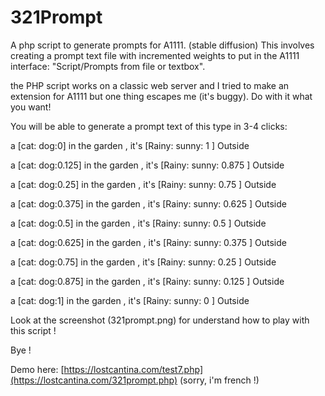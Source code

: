 # 321Prompt
A php script to generate prompts for A1111. (stable diffusion)
This involves creating a prompt text file with incremented weights to put in the A1111 interface: "Script/Prompts from file or textbox".

the PHP script works on a classic web server and I tried to make an extension for A1111 but one thing escapes me (it's buggy).
Do with it what you want!

You will be able to generate a prompt text of this type in 3-4 clicks:

a [cat: dog:0] in the garden , it's [Rainy: sunny: 1 ] Outside

a [cat: dog:0.125] in the garden , it's [Rainy: sunny: 0.875 ] Outside

a [cat: dog:0.25] in the garden , it's [Rainy: sunny: 0.75 ] Outside

a [cat: dog:0.375] in the garden , it's [Rainy: sunny: 0.625 ] Outside

a [cat: dog:0.5] in the garden , it's [Rainy: sunny: 0.5 ] Outside

a [cat: dog:0.625] in the garden , it's [Rainy: sunny: 0.375 ] Outside

a [cat: dog:0.75] in the garden , it's [Rainy: sunny: 0.25 ] Outside

a [cat: dog:0.875] in the garden , it's [Rainy: sunny: 0.125 ] Outside

a [cat: dog:1] in the garden , it's [Rainy: sunny: 0 ] Outside


Look at the screenshot (321prompt.png) for understand how to play with this script !

Bye !

Demo here: [https://lostcantina.com/test7.php](https://lostcantina.com/321prompt.php)
(sorry, i'm french !)





